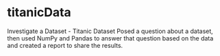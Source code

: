 # titanicData
Investigate a Dataset - Titanic Dataset
Posed a question about a dataset, then used NumPy and Pandas to answer that question based on the data and created a report to share the results.
